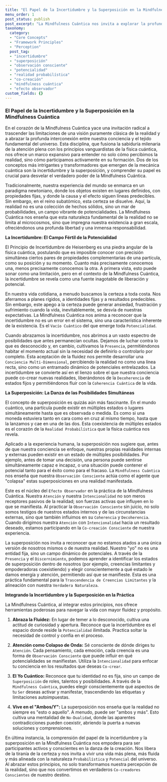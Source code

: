 ```yaml
---
title: "El Papel de la Incertidumbre y la Superposición en la Mindfulness Cuántica"
menu_order: 1
post_status: publish
post_excerpt: "La Mindfulness Cuántica nos invita a explorar la profunda interconexión entre nuestra conciencia y la naturaleza fundamental de la realidad. Este artículo profundiza en dos pilares cuánticos —la incertidumbre y la superposición— y cómo su comprensión puede transformar nuestra práctica de mindfulness, abriéndonos a un universo de potencialidades y a una participación activa en la co-creación de nuestra experiencia."
taxonomy:
  category:
  - "Core Concepts"
  - "Framework Principles"
  - "Perception"
  post_tag:
  - "incertidumbre"
  - "superposición"
  - "observación consciente"
  - "potencialidad"
  - "realidad probabilística"
  - "co-creación"
  - "mindfulness cuántica"
  - "efecto observador"
custom_fields: {}
---
```


### El Papel de la Incertidumbre y la Superposición en la Mindfulness Cuántica

En el corazón de la Mindfulness Cuántica yace una invitación radical a trascender las limitaciones de una visión puramente clásica de la realidad y a abrazar la profunda interconexión entre nuestra conciencia y el tejido fundamental del universo. Esta disciplina, que fusiona la sabiduría milenaria de la atención plena con los principios vanguardistas de la física cuántica, nos ofrece un marco expansivo para entender no solo cómo percibimos la realidad, sino cómo participamos activamente en su formación. Dos de los conceptos más intrigantes y transformadores que emergen de la mecánica cuántica son la incertidumbre y la superposición, y comprender su papel es crucial para desvelar el verdadero poder de la Mindfulness Cuántica.

Tradicionalmente, nuestra experiencia del mundo se enmarca en un paradigma newtoniano, donde los objetos existen en lugares definidos, con propiedades fijas, y donde la causa y el efecto siguen líneas predecibles. Sin embargo, en el reino subatómico, esta certeza se disuelve. Aquí, la realidad no es una colección de hechos sólidos, sino un mar de probabilidades, un campo vibrante de potencialidades. La Mindfulness Cuántica nos enseña que esta naturaleza fundamental de la realidad no se limita al microcosmos, sino que impregna nuestra existencia a gran escala, ofreciéndonos una profunda libertad y una inmensa responsabilidad.

**La Incertidumbre: El Campo Fértil de la Potencialidad**

El Principio de Incertidumbre de Heisenberg es una piedra angular de la física cuántica, postulando que es imposible conocer con precisión simultánea ciertos pares de propiedades complementarias de una partícula, como su posición y su momento. Cuanto más precisamente conocemos una, menos precisamente conocemos la otra. A primera vista, esto puede sonar como una limitación, pero en el contexto de la Mindfulness Cuántica, la incertidumbre se revela como una fuente inagotable de liberación y potencial.

En nuestra vida cotidiana, a menudo buscamos la certeza a toda costa. Nos aferramos a planes rígidos, a identidades fijas y a resultados predecibles. Sin embargo, este apego a la certeza puede generar ansiedad, frustración y sufrimiento cuando la vida, inevitablemente, se desvía de nuestras expectativas. La Mindfulness Cuántica nos anima a reconocer que la incertidumbre no es un error en el sistema, sino una característica inherente de la existencia. Es el `Vacío Cuántico` del que emerge toda `Potencialidad`.

Cuando abrazamos la incertidumbre, nos abrimos a un vasto espectro de posibilidades que antes permanecían ocultas. Dejamos de luchar contra lo que es desconocido y, en cambio, cultivamos la `Presencia`, permitiéndonos habitar el momento actual sin la necesidad de definirlo o controlarlo por completo. Esta aceptación de la fluidez nos permite desarrollar una `Conciencia Multi-Dimensional`, percibiendo la realidad no como una línea recta, sino como un entramado dinámico de potenciales entrelazados. La incertidumbre se convierte así en el lienzo sobre el que nuestra conciencia puede co-crear nuevas realidades, liberándonos de la `Decoherencia` de estados fijos y permitiéndonos fluir con la `Coherencia Cuántica` de la vida.

**La Superposición: La Danza de las Posibilidades Simultáneas**

El concepto de superposición es quizás aún más fascinante. En el mundo cuántico, una partícula puede existir en múltiples estados o lugares simultáneamente hasta que es observada o medida. Es como si una moneda estuviera tanto en cara como en cruz al mismo tiempo, hasta que la lanzamos y cae en una de las dos. Esta coexistencia de múltiples estados es el corazón de la `Realidad Probabilística` que la física cuántica nos revela.

Aplicado a la experiencia humana, la superposición nos sugiere que, antes de que nuestra conciencia se enfoque, nuestras propias realidades internas y externas pueden existir en un estado de múltiples posibilidades. Por ejemplo, antes de tomar una decisión, una persona puede sentirse simultáneamente capaz e incapaz, o una situación puede contener el potencial tanto para el éxito como para el fracaso. La `Mindfulness Cuántica` nos enseña que nuestra `Observación Consciente` actúa como el agente que "colapsa" estas superposiciones en una realidad manifestada.

Este es el núcleo del `Efecto Observador` en la práctica de la Mindfulness Cuántica. Nuestra `Atención` y nuestra `Intencionalidad` no son meros receptores pasivos de la realidad; son fuerzas activas que influyen en lo que se manifiesta. Al practicar la `Observación Consciente` sin juicio, no solo somos testigos de nuestros estados internos y de las circunstancias externas, sino que también influimos en su `Coherencia` y `Decoherencia`. Cuando dirigimos nuestra `Atención` con `Intencionalidad` hacia un resultado deseado, estamos participando en la `Co-creación Consciente` de nuestra experiencia.

La superposición nos invita a reconocer que no estamos atados a una única versión de nosotros mismos o de nuestra realidad. Nuestro "yo" no es una entidad fija, sino un campo dinámico de potenciales. A través de la `Presencia` y el `Discernimiento`, podemos aprender a identificar los estados de superposición dentro de nosotros (por ejemplo, creencias limitantes y empoderadoras coexistiendo) y elegir conscientemente a qué estado le damos energía y atención, permitiendo así que se manifieste. Esta es una práctica fundamental para la `Trascendencia de Creencias Limitantes` y la alineación con nuestra `Verdadera Naturaleza`.

**Integrando la Incertidumbre y la Superposición en la Práctica**

La Mindfulness Cuántica, al integrar estos principios, nos ofrece herramientas poderosas para navegar la vida con mayor fluidez y propósito.

1.  **Abraza la Fluidez:** En lugar de temer a lo desconocido, cultiva una actitud de curiosidad y apertura. Reconoce que la incertidumbre es el espacio donde reside la `Potencialidad` ilimitada. Practica soltar la necesidad de control y confía en el proceso.

2.  **Atención como Colapso de Onda:** Sé consciente de dónde diriges tu `Atención`. Cada pensamiento, cada emoción, cada creencia es una forma de `Observación Consciente` que puede influir en qué potencialidades se manifiestan. Utiliza la `Intencionalidad` para enfocar tu conciencia en los resultados que deseas `Co-crear`.

3.  **El Yo Cuántico:** Reconoce que tu identidad no es fija, sino un campo de `Superposición` de roles, talentos y posibilidades. A través de la `Mindfulness Cuántica`, puedes elegir conscientemente qué aspectos de tu `Ser` deseas activar y manifestar, trascendiendo las etiquetas y limitaciones autoimpuestas.

4.  **Vive en el "Ambos/Y":** La superposición nos enseña que la realidad no siempre es "esto o aquello". A menudo, puede ser "ambos y más". Esto cultiva una mentalidad de `No-Dualidad`, donde las aparentes contradicciones pueden coexistir, abriendo la puerta a nuevas soluciones y comprensiones.

En última instancia, la comprensión del papel de la incertidumbre y la superposición en la Mindfulness Cuántica nos empodera para ser participantes activos y conscientes en la danza de la creación. Nos libera de la tiranía de la certeza y nos invita a vivir una vida más plena, más fluida y más alineada con la naturaleza `Probabilística` y `Potencial` del universo. Al abrazar estos principios, no solo transformamos nuestra percepción de la realidad, sino que nos convertimos en verdaderos `Co-creadores Conscientes` de nuestro destino.